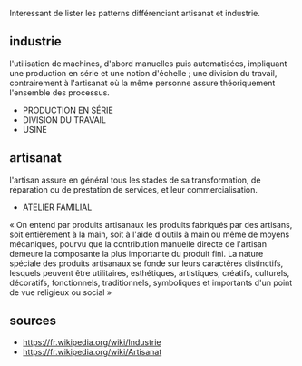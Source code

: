 
Interessant de lister les patterns différenciant artisanat et industrie.

## industrie

l'utilisation de machines, d'abord manuelles puis automatisées, impliquant une production en série et une notion d'échelle ;
    une division du travail, contrairement à l'artisanat où la même personne assure théoriquement l'ensemble des processus.

- PRODUCTION EN SÉRIE
- DIVISION DU TRAVAIL
- USINE

## artisanat

l'artisan assure en général tous les stades de sa transformation, de réparation ou de prestation de services, et leur commercialisation. 

- ATELIER FAMILIAL

« On entend par produits artisanaux les produits fabriqués par des artisans, soit entièrement à la main, soit à l'aide d'outils à main ou même de moyens mécaniques, pourvu que la contribution manuelle directe de l'artisan demeure la composante la plus importante du produit fini. La nature spéciale des produits artisanaux se fonde sur leurs caractères distinctifs, lesquels peuvent être utilitaires, esthétiques, artistiques, créatifs, culturels, décoratifs, fonctionnels, traditionnels, symboliques et importants d'un point de vue religieux ou social »

## sources

- https://fr.wikipedia.org/wiki/Industrie
- https://fr.wikipedia.org/wiki/Artisanat
